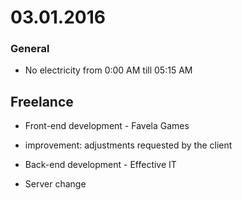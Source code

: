 # 03.01.2016

### General

 - No electricity from 0:00 AM till 05:15 AM

## Freelance

 - Front-end development - Favela Games
  - improvement: adjustments requested by the client
 
 - Back-end development - Effective IT
  - Server change
